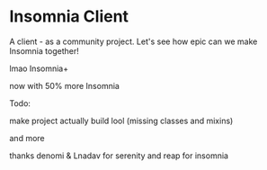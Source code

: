 # Insomnia Client
A client - as a community project. Let's see how epic can we make Insomnia together!

lmao Insomnia+

now with 50% more Insomnia

Todo:

make project actually build lool (missing classes and mixins)

and more

thanks denomi & Lnadav for serenity and reap for insomnia
